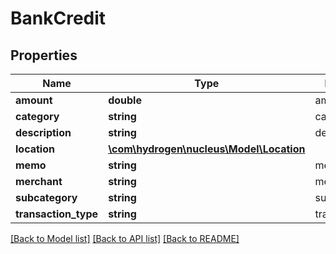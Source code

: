 # BankCredit

## Properties
Name | Type | Description | Notes
------------ | ------------- | ------------- | -------------
**amount** | **double** | amount | 
**category** | **string** | category | [optional] 
**description** | **string** | description | [optional] 
**location** | [**\com\hydrogen\nucleus\Model\Location**](Location.md) |  | [optional] 
**memo** | **string** | memo | [optional] 
**merchant** | **string** | merchant | [optional] 
**subcategory** | **string** | subcategory | [optional] 
**transaction_type** | **string** | transactionType | 

[[Back to Model list]](../README.md#documentation-for-models) [[Back to API list]](../README.md#documentation-for-api-endpoints) [[Back to README]](../README.md)


